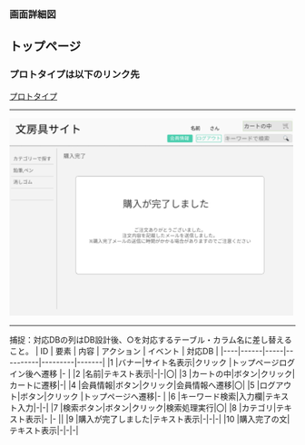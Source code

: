 ### 画面詳細図
## トップページ
### プロトタイプは以下のリンク先
[プロトタイプ](https://www.figma.com/file/ZBReba9UB4XT2DDuA352MB/文房具サイト?node-id=0%3A1)
*****
<img src="./img/購入完了.png" width="500">

*****
捕捉：対応DBの列はDB設計後、○を対応するテーブル・カラム名に差し替えること。
| ID | 要素 | 内容 | アクション | イベント | 対応DB |
|----|------|-----|----------|---------|-------|
|1   |バナー|サイト名表示|クリック     |トップページログイン後へ遷移        |-      |
|2   |名前|テキスト表示|-|-|〇|
|3   |カートの中|ボタン|クリック|カートに遷移|-|
|4   |会員情報|ボタン|クリック|会員情報へ遷移|〇|
|5   |ログアウト|ボタン|クリック   |トップページへ遷移|-      |
|6   |キーワード検索|入力欄|テキスト入力|-|-|
|7   |検索ボタン|ボタン|クリック|検索処理実行|〇|
|8   |カテゴリ|テキスト表示|-       |-       ||
|9   |購入が完了しました|テキスト表示|-|-|-|
|10  |購入完了の文|テキスト表示|-|-|-|



